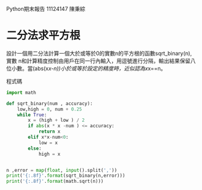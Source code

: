Python期末報告 11124147 陳秉綜
# 二分法求平方根

設計一個用二分法計算一個大於或等於0的實數n的平方根的函數sqrt_binary(n), 實數 n和計算精度控制由用戶在同一行內輸入，用逗號進行分隔，輸出結果保留八位小數。當(abs(x*x-n))小於或等於設定的精度時，近似認為x*x==n。

程式碼
```python
import math

def sqrt_binary(num , accuracy):
	low,high = 0, num + 0.25
	while True:
		x = (high + low ) / 2
		if abs(x * x -num ) <= accuracy:
			return x
		elif x*x-num<0:
			low = x
		else:
			high = x


n ,error = map(float, input().split(','))
print('{:.8f}'.format(sqrt_binary(n,error)))
print('{:.8f}'.format(math.sqrt(n)))

```
